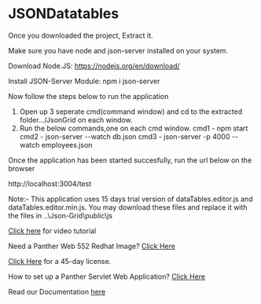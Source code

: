 # JSONDatatables

Once you downloaded the project, Extract it.

Make sure you have node and json-server installed on your system.

Download Node.JS: https://nodejs.org/en/download/

Install JSON-Server Module: npm i json-server

Now follow the steps below to run the application

1. Open up 3 seperate cmd(command window) and cd to the extracted folder.../JsonGrid on each window.
2. Run the below commands,one on each cmd window.
cmd1 - npm start
cmd2 - json-server --watch db.json
cmd3 - json-server -p 4000 --watch employees.json

Once the application has been started succesfully, run the url below on the browser

http://localhost:3004/test

 
Note:- This application uses 15 days trial version of dataTables.editor.js and dataTables.editor.min.js. You may download these files and replace it with the files in ..\Json-Grid\public\js

[Click here](https://www.youtube.com/watch?v=8jE2WUcjkQM) for video tutorial

Need a Panther Web 552 Redhat Image? [Click Here](https://hub.docker.com/r/prolificspanther/pantherweb "Named link title") 

[Click Here](https://prolifics.com/panther-trial-license-request/ "Named link title") for a 45-day license.

How to set up a Panther Servlet Web Application? [Click Here](https://github.com/ProlificsPanther/PantherWeb/releases "Named link title")

Read our Documentation [here](https://docs.prolifics.com)
